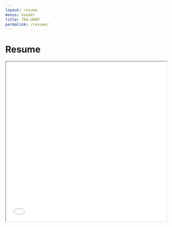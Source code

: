 ```yaml
---
layout: resume
menus: header
title: TDA-UMAP
permalink: /resume/
---
```


<h1>Resume</h1>
<iframe src="/_data/Resume/Soham_Joshi_Resume.pdf" width="100%" height="500px">
</iframe>